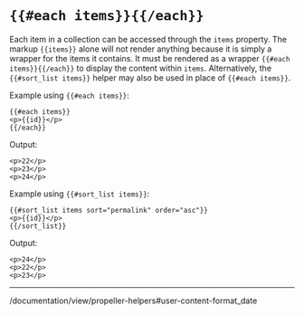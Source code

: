 # `{{#each items}}{{/each}}`

Each item in a collection can be accessed through the `items` property. The markup `{{items}}` alone will not render anything because it is simply a wrapper for the items it contains. It must be rendered as a wrapper `{{#each items}}{{/each}}` to display the content within `items`. Alternatively, the `{{#sort_list items}}` helper may also be used in place of `{{#each items}}`.

Example using `{{#each items}}`:
```
{{#each items}}
<p>{{id}}</p>
{{/each}}
```

Output:
```
<p>22</p>
<p>23</p>
<p>24</p>
```

Example using `{{#sort_list items}}`:
```
{{#sort_list items sort="permalink" order="asc"}}
<p>{{id}}</p>
{{/sort_list}}
```

Output:
```
<p>24</p>
<p>22</p>
<p>23</p>
```

---
/documentation/view/propeller-helpers#user-content-format_date
